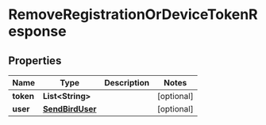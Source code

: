 

# RemoveRegistrationOrDeviceTokenResponse


## Properties

Name | Type | Description | Notes
------------ | ------------- | ------------- | -------------
**token** | **List&lt;String&gt;** |  |  [optional]
**user** | [**SendBirdUser**](SendBirdUser.md) |  |  [optional]



